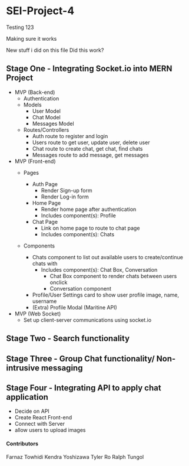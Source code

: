 # SEI-Project-4


Testing 123

Making sure it works


New stuff i did on this file
Did this work? 


## Stage One - Integrating Socket.io into MERN Project
- MVP (Back-end)
    - Authentication 
    - Models
        - User Model
        - Chat Model
        - Messages Model
    - Routes/Controllers
        - Auth route to register and login
        - Users route to get user, update user, delete user
        - Chat route to create chat, get chat, find chats
        - Messages route to add message, get messages
- MVP (Front-end)
    - Pages
        - Auth Page
            - Render Sign-up form 
            - Render Log-in form
        - Home Page
            - Render home page after authentication
            - Includes component(s): Profile 
        - Chat Page
            - Link on home page to route to chat page
            - Includes component(s): Chats

    - Components
        - Chats component to list out available users to create/continue chats with
            - Includes component(s): Chat Box, Conversation
                - Chat Box component to render chats between users onclick
                - Conversation component 
        - Profile/User Settings card to show user profile image, name, username
        - (Extra) Profile Modal (Maritine API) 
- MVP (Web Socket)
    - Set up client-server communications using socket.io 
    

## Stage Two - Search functionality
## Stage Three - Group Chat functionality/ Non-intrusive messaging
## Stage Four - Integrating API to apply chat application
- Decide on API 
- Create React Front-end 
- Connect with Server
- allow users to upload images

#### Contributors
Farnaz Towhidi
Kendra Yoshizawa
Tyler Ro
Ralph Tungol